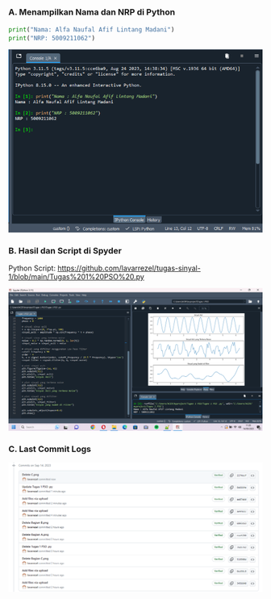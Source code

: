 ### A. Menampilkan Nama dan NRP di Python

```py
print("Nama: Alfa Naufal Afif Lintang Madani")
print("NRP: 5009211062")
```

![image](A.png)

### B. Hasil dan Script di Spyder

Python Script: https://github.com/lavarrezel/tugas-sinyal-1/blob/main/Tugas%201%20PSO%20.py

![image](B.png)

### C. Last Commit Logs

![image](C.png)


